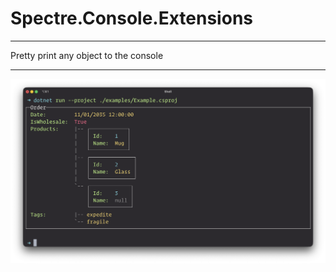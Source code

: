 # Spectre.Console.Extensions

---

Pretty print any object to the console

---

![Example](examples/dump.png)
